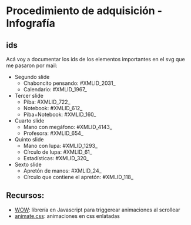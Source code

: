 # Procedimiento de adquisición - Infografía

## ids

Acá voy a documentar los ids de los elementos importantes en el svg que me pasaron por mail:

- Segundo slide
  * Chaboncito pensando: #XMLID\_2031\_
  * Calendario: #XMLID\_1967\_
- Tercer slide
  * Piba: #XMLID\_722\_
  * Notebook: #XMLID\_612\_
  * Piba+Notebook: #XMLID\_160\_
- Cuarto slide
  * Mano con megáfono: #XMLID\_4143\_
  * Profesora: #XMLID\_654\_
- Quinto slide
  * Mano con lupa: #XMLID\_1293\_
  * Círculo de lupa: #XMLID\_61\_
  * Estadísticas: #XMLID\_320\_
- Sexto slide
  * Apretón de manos: #XMLID\_24\_
  * Círculo que contiene el apretón: #XMLID\_118\_

## Recursos:

* [WOW](https://github.com/matthieua/WOW): librería en Javascript para triggerear animaciones al scrollear
* [animate.css](https://github.com/daneden/animate.css): animaciones en css enlatadas
